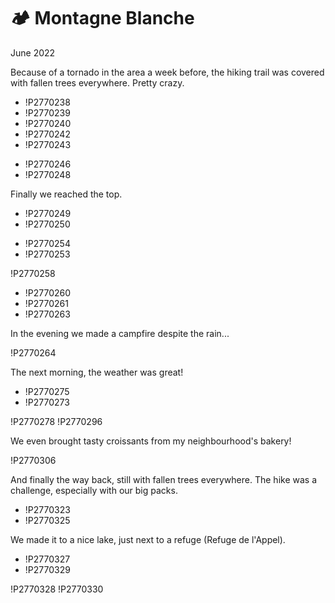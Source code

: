 # 🏕 Montagne Blanche
June 2022

Because of a tornado in the area a week before, the hiking trail was
covered with fallen trees everywhere. Pretty crazy.

<div class="slide">

* !P2770238
* !P2770239
* !P2770240
* !P2770242
* !P2770243

</div>

<div class="slide inline-top">

* !P2770246
* !P2770248

</div>

Finally we reached the top.

<div class="slide">

* !P2770249
* !P2770250

</div>

<div class="slide inline">

* !P2770254
* !P2770253

</div>

!P2770258

<div class="slide inline-top">

* !P2770260
* !P2770261
* !P2770263

</div>

In the evening we made a campfire despite the rain...

!P2770264

The next morning, the weather was great!

<div class="slide inline-bottom">

* !P2770275
* !P2770273

</div>

!P2770278
!P2770296

We even brought tasty croissants from my neighbourhood's bakery!

!P2770306

And finally the way back, still with fallen trees everywhere. The hike
was a challenge, especially with our big packs.

<div class="slide">

* !P2770323
* !P2770325

</div>

We made it to a nice lake, just next to a refuge (Refuge de l'Appel).

<div class="slide inline-bottom">

* !P2770327
* !P2770329

</div>

!P2770328
!P2770330
